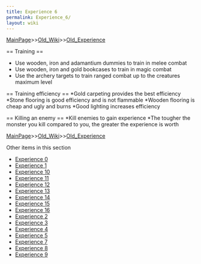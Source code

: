 ```yaml
---
title: Experience 6
permalink: Experience_6/
layout: wiki
---
```


[MainPage](/keeperrl_wiki/ "wikilink")>>[Old_Wiki](/keeperrl_wiki/Old_Wiki "wikilink")>>[Old_Experience](/keeperrl_wiki/Old_Experience "wikilink")

== Training ==
* Use wooden, iron and adamantium dummies to train in melee combat
* Use wooden, iron and gold bookcases to train in magic combat
* Use the archery targets to train ranged combat up to the creatures maximum level

== Training efficiency ==
*Gold carpeting provides the best efficiency
*Stone flooring is good efficiency and is not flammable
*Wooden flooring is cheap and ugly and burns
*Good lighting increases efficiency

== Killing an enemy ==
*Kill enemies to gain experience
*The tougher the monster you kill compared to you, the greater the experience is worth

[MainPage](/keeperrl_wiki/ "wikilink")>>[Old_Wiki](/keeperrl_wiki/Old_Wiki "wikilink")>>[Old_Experience](/keeperrl_wiki/Old_Experience "wikilink")

Other items in this section
-    [Experience 0](/keeperrl_wiki/Experience_0 "wikilink")
-    [Experience 1](/keeperrl_wiki/Experience_1 "wikilink")
-    [Experience 10](/keeperrl_wiki/Experience_10 "wikilink")
-    [Experience 11](/keeperrl_wiki/Experience_11 "wikilink")
-    [Experience 12](/keeperrl_wiki/Experience_12 "wikilink")
-    [Experience 13](/keeperrl_wiki/Experience_13 "wikilink")
-    [Experience 14](/keeperrl_wiki/Experience_14 "wikilink")
-    [Experience 15](/keeperrl_wiki/Experience_15 "wikilink")
-    [Experience 16](/keeperrl_wiki/Experience_16 "wikilink")
-    [Experience 2](/keeperrl_wiki/Experience_2 "wikilink")
-    [Experience 3](/keeperrl_wiki/Experience_3 "wikilink")
-    [Experience 4](/keeperrl_wiki/Experience_4 "wikilink")
-    [Experience 5](/keeperrl_wiki/Experience_5 "wikilink")
-    [Experience 7](/keeperrl_wiki/Experience_7 "wikilink")
-    [Experience 8](/keeperrl_wiki/Experience_8 "wikilink")
-    [Experience 9](/keeperrl_wiki/Experience_9 "wikilink")
